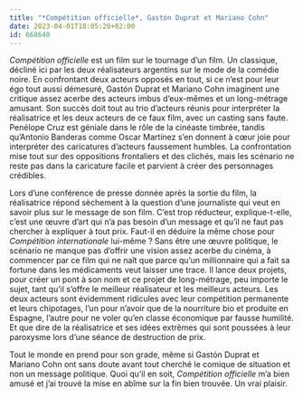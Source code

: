 ```yaml
---
title: "*Compétition officielle*, Gastón Duprat et Mariano Cohn"
date: 2023-04-01T18:05:28+02:00
id: 668640 
---
```


*Compétition officielle* est un film sur le tournage d’un film. Un classique, décliné ici par les deux réalisateurs argentins sur le mode de la comédie noire. En confrontant deux acteurs opposés en tout, si ce n’est pour leur égo tout aussi démesuré, Gastón Duprat et Mariano Cohn imaginent une critique assez acerbe des acteurs imbus d’eux-mêmes et un long-métrage amusant. Son succès doit tout au trio d’acteurs réunis pour interpréter la réalisatrice et les deux acteurs de ce faux film, avec un casting sans faute. Penélope Cruz est géniale dans le rôle de la cinéaste timbrée, tandis qu’Antonio Banderas comme Oscar Martínez s’en donnent à cœur joie pour interpréter des caricatures d’acteurs faussement humbles. La confrontation mise tout sur des oppositions frontaliers et des clichés, mais les scénario ne reste pas dans la caricature facile et parvient à créer des personnages crédibles. 

Lors d’une conférence de presse donnée après la sortie du film, la réalisatrice répond sèchement à la question d’une journaliste qui veut en savoir plus sur le message de son film. C’est trop réducteur, explique-t-elle, c’est une œuvre d’art qui n’a pas besoin d’un message et qu’il ne faut pas chercher à expliquer à tout prix. Faut-il en déduire la même chose pour *Compétition internationale* lui-même ? Sans être une œuvre politique, le scénario ne manque pas d’offrir une vision assez acerbe du cinéma, à commencer par ce film qui ne naît que parce qu’un millionnaire qui a fait sa fortune dans les médicaments veut laisser une trace. Il lance deux projets, pour créer un pont à son nom et ce projet de long-métrage, peu importe le sujet, tant qu’il s’offre le meilleur réalisateur et les meilleurs acteurs. Les deux acteurs sont évidemment ridicules avec leur compétition permanente et leurs chipotages, l’un pour n’avoir que de la nourriture bio et produite en Espagne, l’autre pour ne voler qu’en classe économique par fausse humilité. Et que dire de la réalisatrice et ses idées extrêmes qui sont poussées à leur paroxysme lors d’une séance de destruction de prix.

Tout le monde en prend pour son grade, même si Gastón Duprat et Mariano Cohn ont sans doute avant tout cherché le comique de situation et non un message politique. Quoi qu’il en soit, *Compétition officielle* m’a bien amusé et j’ai trouvé la mise en abîme sur la fin bien trouvée. Un vrai plaisir. 